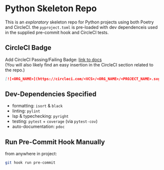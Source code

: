 # Python Skeleton Repo
This is an *exploratory* skeleton repo for Python projects using both Poetry and CircleCI.
the `pyproject.toml` is pre-loaded with dev dependenceis used in the supplied pre-commit hook and CircleCI tests.


## CircleCI Badge
Add CircleCI Passing/Failing Badge: [link to docs](https://circleci.com/docs/status-badges/?utm_source=google&utm_medium=sem&utm_campaign=sem-google-dg--uscan-en-dsa-maxConv-auth-brand&utm_term=g_-_c__dsa_&utm_content=&gclid=Cj0KCQiAz9ieBhCIARIsACB0oGLRozHy2fiAiThYNATH7_Nw_i_2fv1oTzfkBexHpv7gn9zhKzPm_KYaAt-EEALw_wcB)   
(You will also likely find an easy insertion in the CircleCI section related to the repo.)

```markdown
[![<ORG_NAME>](https://circleci.com/<VCS>/<ORG_NAME>/<PROJECT_NAME>.svg?style=svg)](<LINK>)
```


## Dev-Dependencies Specified
- formatting: `isort` & `black`
- linting: `pylint`
- lsp & typechecking: `pyright`
- testing: `pytest` + `coverage` (via `pytest-cov`)
- auto-documentation: `pdoc`


## Run Pre-Commit Hook Manually
from anywhere in project:
```zsh
git hook run pre-commit
```
